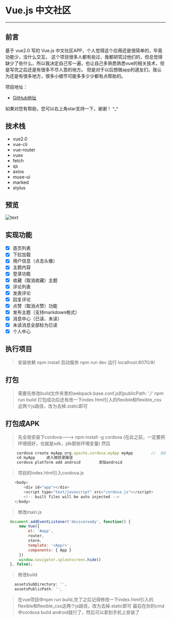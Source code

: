 # Vue.js 中文社区
---

## 前言

基于 vue2.0 写的 Vue.js 中文社区APP，个人觉得这个应用还是很简单的，毕竟功能少，没什么交互。
这个项目很多人都有些过，我都研究过他们的，但总觉得缺少了些什么，所以我决定自己写一遍，也让自己多熟悉熟悉vue的相关技术，但是写完之后还是有很多不尽人意的地方。
但是对于以后想做app的道友们，我认为还是有很多地方，很多小细节可能多多少少都有点帮助的。


项目地址：


- [GitHub地址](https://github.com/liangjilin/Vue_community)

如果对您有帮助，您可以右上角star支持一下，谢谢！ ^_^

## 技术栈

- vue2.0
- vue-cli
- vue-router
- vuex
- fetch
- qs
- axios
- muse-ui
- marked
- stylus

## 预览

![text](../master/static/img/jdfw.gif)

## 实现功能

- [x] 首页列表
- [x] 下拉加载
- [x] 用户信息（点击头像）
- [x] 主题内容
- [x] 登录功能
- [x] 收藏（取消收藏）主题
- [x] 评论列表
- [x] 发表评论
- [x] 回复评论
- [x] 点赞（取消点赞）功能
- [x] 发布主题（支持markdown格式）
- [x] 消息中心（已读、未读）
- [x] 未读消息全部标为已读
- [x] 个人中心

## 执行项目

> 安装依赖
> npm install
> 启动服务
> npm run dev
> 运行
> localhost:8070/#/

## 打包

>需要先修改build文件夹里的webpack.base.conf.js的publicPath: './'
>npm run build
>打包成功后还有改一下index.html引入的flexible和flexible_css这两个js路径，改为去掉.static即可

## 打包成APK

>先全局安装下cordova---> npm install -g cordova (在此之前，一定要把环境搭好，也就是sdk，jdk那些环境变量)
>然后
```javascript
     cordova create myApp org.apache.cordova.myApp myApp        //  创建项目
     cd myApp     进入根目录路径
     cordova platform add android        添加android
```
> 项目的index.html引入cordova.js <script type="text/javascript" src="cordova.js"></script>
```javascript
    <body>
        <div id="app"></div>
        <script type="text/javascript" src="cordova.js"></script>
        <!-- built files will be auto injected -->
    </body>
```
>修改main.js
```javascript
  document.addEventListener('deviceready', function() {
      new Vue({
          el: '#app',
          router,
          store,
          template: '<App/>',
          components: { App }
      })
      window.navigator.splashscreen.hide()
  }, false);
```
>修改build
```javascript
    assetsSubDirectory: '',
    assetsPublicPath: '',
```
>在vue项目中npm run build,完了之后记得修改一下index.html引入的flexible和flexible_css这两个js路径，改为去掉.static即可
>最后在你的cmd 中cordova build android就行了，然后可以拿到手机上安装了
>

